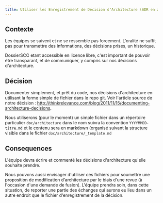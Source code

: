 ```yaml
---
title: Utiliser les Enregistrement de Décision d'Architecture (ADR en anglais)
---
```


## Contexte

Les équipes se suivent et ne se ressemble pas forcement. L'oralité ne suffit
pas pour transmettre des informations, des décisions prises, un historique.

DossierSCO etant accessible en licence libre, c'est important de pouvoir être
transparant, et de communiquer, y compris sur nos décisions d'architecture.

## Décision

Documenter simplement, et prêt du code, nos décisions d'architecture en
utilisant la forme simple de fichier dans le repo git. Voir l'article source de
notre décision :
http://thinkrelevance.com/blog/2011/11/15/documenting-architecture-decisions.

Nous utiliserons (pour le moment) un simple fichier dans un répertoire
particulier `doc/architecture` dans le nom suivra la convention
`YYYYMMDD-titre.md` et le contenu sera en markdown (organisé suivant la
structure visible dans le fichier `doc/architecture/_template.md`

## Consequences

L'équipe devra écrire et commenté les décisions d'architecture qu'elle souhaite
prendre.

Nous pouvons aussi envisager d'utiliser ces fichiers pour soumettre une
proposition de modification d'architecture par le biais d'une revue (à
l'occasion d'une demande de fusion). L'équipe prendra soin, dans cette
situation, de reporter une partie des échanges qui aurons eu lieu dans un autre
endroit que le fichier d'enregistrement de la décision.


